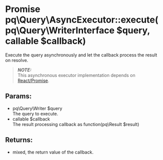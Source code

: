 # Promise pq\Query\AsyncExecutor::execute(pq\Query\WriterInterface $query, callable $callback)

Execute the query asynchronously and let the callback process the result on resolve.

> ***NOTE:***  
  This asynchronous executor implementation depends on [React/Promise](https://github.com/reactphp/promise).

## Params:

* pq\Query\Writer $query  
  The query to execute.
* callable $callback  
  The result processing callback as function(pq\Result $result)

## Returns:

* mixed, the return value of the callback.

